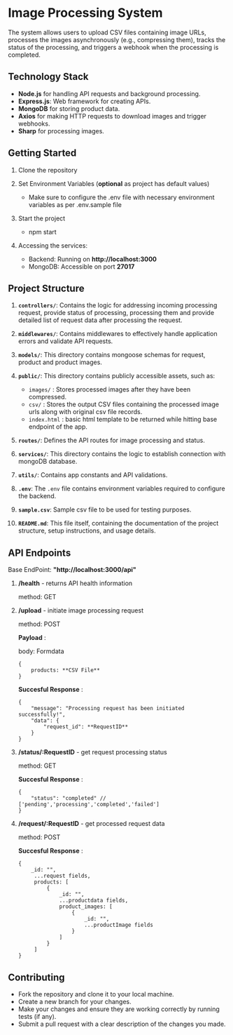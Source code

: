 # Image Processing System

The system allows users to upload CSV files containing image URLs, processes the images asynchronously (e.g., compressing them), tracks the status of the processing, and triggers a webhook when the processing is completed.

## Technology Stack

- **Node.js** for handling API requests and background processing.
- **Express.js**: Web framework for creating APIs.
- **MongoDB** for storing product data.
- **Axios** for making HTTP requests to download images and trigger webhooks.
- **Sharp** for processing images.

## Getting Started

1. Clone the repository

2. Set Environment Variables (**optional** as project has default values)

   - Make sure to configure the .env file with necessary environment variables as per .env.sample file

3. Start the project

   - npm start

4. Accessing the services:
   - Backend: Running on **http://localhost:3000**
   - MongoDB: Accessible on port **27017**

## Project Structure

1. **`controllers/`**: Contains the logic for addressing incoming processing request, provide status of processing, processing them and provide detailed list of request data after processing the request.

2. **`middlewares/`**: Contains middlewares to effectively handle application errors and validate API requests.

3. **`models/`**: This directory contains mongoose schemas for request, product and product images.

4. **`public/`**: This directory contains publicly accessible assets, such as:
   - `images/` : Stores processed images after they have been compressed.
   - `csv/` : Stores the output CSV files containing the processed image urls along with original csv file records.
   - `index.html` : basic html template to be returned while hitting base endpoint of the app.

5. **`routes/`**: Defines the API routes for image processing and status.

6. **`services/`**: This directory contains the logic to establish connection with mongoDB database.

6. **`utils/`**: Contains app constants and API validations.

7. **`.env`**: The `.env` file contains environment variables required to configure the backend.

8. **`sample.csv`**: Sample csv file to be used for testing purposes.

8. **`README.md`**: This file itself, containing the documentation of the project structure, setup instructions, and usage details.

## API Endpoints

Base EndPoint: **"http://localhost:3000/api"**

1. **/health** - returns API health information

   method: GET

2. **/upload** - initiate image processing request

   method: POST

   **Payload** :

   body: Formdata

   ```
   {
       products: **CSV File**
   }
   ```

   **Succesful Response** :

   ```
   {
       "message": "Processing request has been initiated successfully!",
       "data": {
           "request_id": **RequestID**
       }
   }
   ```

3. **/status/:RequestID** - get request processing status

   method: GET

   **Succesful Response** :

   ```
   {
       "status": "completed" // ['pending','processing','completed','failed']
   }
   ```

4. **/request/:RequestID** - get processed request data

   method: POST

   **Succesful Response** :

   ```
   {
       _id: "",
        ...request fields,
        products: [
            {
                _id: "",
                ...productdata fields,
                product_images: [
                    {
                        _id: "",
                        ...productImage fields
                    }
                ]
            }
        ]
   }
   ```

## Contributing
- Fork the repository and clone it to your local machine.
- Create a new branch for your changes.
- Make your changes and ensure they are working correctly by running tests (if any).
- Submit a pull request with a clear description of the changes you made.
